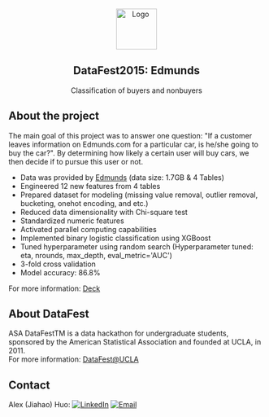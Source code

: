 <!-- PROJECT LOGO -->
<br />
<p align="center">
  <a>
    <img src="https://santanderconsumerusa.com/wp-content/uploads/2014/05/05-01-scusa_best-auto-shopping-websites_itunes-apple_-com_.png" alt="Logo" width="80" height="80">
  </a>
  <h2 align="center">DataFest2015: Edmunds</h2>

  <p align="center">
    Classification of buyers and nonbuyers
  </p>
</p>


<!-- ABOUT THE PROJECT -->
## About the project
The main goal of this project was to answer one question: "If a customer leaves information on Edmunds.com for a particular car, is he/she going to buy the car?". By determining how likely a certain user will buy cars, we then decide if to pursue this user or not.
* Data was provided by [Edmunds](https://www.edmunds.com/) (data size: 1.7GB & 4 Tables)
* Engineered 12 new features from 4 tables
* Prepared dataset for modeling (missing value removal, outlier removal, bucketing, onehot encoding, and etc.)
* Reduced data dimensionality with Chi-square test
* Standardized numeric features
* Activated parallel computing capabilities
* Implemented binary logistic classification using XGBoost
* Tuned hyperparameter using random search (Hyperparameter tuned: eta, nrounds, max_depth, eval_metric='AUC')
* 3-fold cross validation 
* Model accuracy: 86.8%

For more information: [Deck](https://github.com/jhuo831alex/DataFest2015_Edmund/blob/master/141%20PPT.pdf)

<!-- ABOUT DataFest -->
## About DataFest
ASA DataFestTM is a data hackathon for undergraduate students, sponsored by the American Statistical Association and founded at UCLA, in 2011. <br />
For more information: [DataFest@UCLA](http://datafest.stat.ucla.edu/)

<!-- CONTACT -->
## Contact
Alex (Jiahao) Huo: 
[![LinkedIn][linkedin-shield]][linkedin-url]
[![Email][email-shield]][email-url]


<!-- MARKDOWN LINKS & IMAGES -->
[linkedin-shield]: https://img.shields.io/badge/-LinkedIn-black.svg?style=flat-square&logo=linkedin&colorB=555
[linkedin-url]: https://www.linkedin.com/in/jiahaohuo/
[email-shield]: https://img.shields.io/badge/-Gmail-black.svg?style=flat-square&logo=gmail&colorB=555
[email-url]: mailto:jiahao.h@columbia.edu
